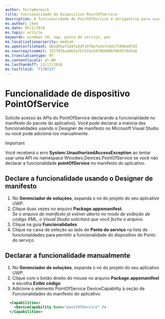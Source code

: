```yaml
---
author: TerryWarwick
title: Funcionalidade de dispositivo PointOfService
description: A funcionalidade de PointOfService é obrigatória para usar o namespace Windows.Devices.PointOfService
ms.author: jken
ms.date: 05/1/2018
ms.topic: article
keywords: windows 10, uwp, ponto de serviço, pos
ms.localizationpriority: medium
ms.openlocfilehash: dbed55af1a9fa3df14f0a7e3e7c6d1f599b40fd3
ms.sourcegitcommit: 3257416aebb5a7b1515e107866806f8bd57845a8
ms.translationtype: MT
ms.contentlocale: pt-BR
ms.lasthandoff: 11/17/2018
ms.locfileid: "7170723"
---
```

# <a name="pointofservice-device-capability"></a>Funcionalidade de dispositivo PointOfService
Solicite acesso às APIs do PointOfService declarando a funcionalidade no manifesto do pacote do aplicativo]. Você pode declarar a maioria das funcionalidades usando o Designer de manifesto no Microsoft Visual Studio ou você pode adicioná-los manualmente.  

> [!Important]
> Você receberá o erro **System.UnauthorizedAccessException** ao tentar usar uma API no namespace Winodws.Devices.PointOfService se você não declarar a funcionalidade **pointOfService** no manifesto do aplicativo. 

## <a name="declare-capability-using-manifest-designer"></a>Declare a funcionalidade usando o Designer de manifesto

1. No **Gerenciador de soluções**, expanda o nó do projeto do seu aplicativo UWP.
2. Clique duas vezes no arquivo **Package.appxmanifest**.  
*Se o arquivo de manifesto já estiver aberto no modo de exibição de código XML, o Visual Studio solicitará que você feche o arquivo.*
3. Clique na guia **Funcionalidades**
4. Clique na caixa de seleção ao lado de **Ponto do serviço** na lista de funcionalidades para permitir a funcionalidade do dispositivo do Ponto do serviço


## <a name="declare-capability-manually"></a>Declarar a funcionalidade manualmente

1. No **Gerenciador de soluções**, expanda o nó do projeto do seu aplicativo UWP.
2. Clique com o botão direito do mouse no arquivo **Package.appxmanifest** e escolha **Exibir código**
3. Adicione o elemento PointOfService DeviceCapability à seção de Funcionalidades do manifesto do aplicativo.  

```xml
  <Capabilities>
    <DeviceCapability Name="pointOfService" />
  </Capabilities>
   ```
